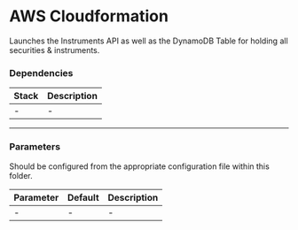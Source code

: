 # AWS Cloudformation  

Launches the Instruments API as well as the DynamoDB Table for holding all securities & instruments.

### Dependencies

| Stack                | Description                              |
|----------------------|------------------------------------------|
|-|-|

---

### Parameters

Should be configured from the appropriate configuration file within this folder.

| Parameter       | Default | Description                                                         |
|-----------------|---------|---------------------------------------------------------------------|
|-|-|-|
